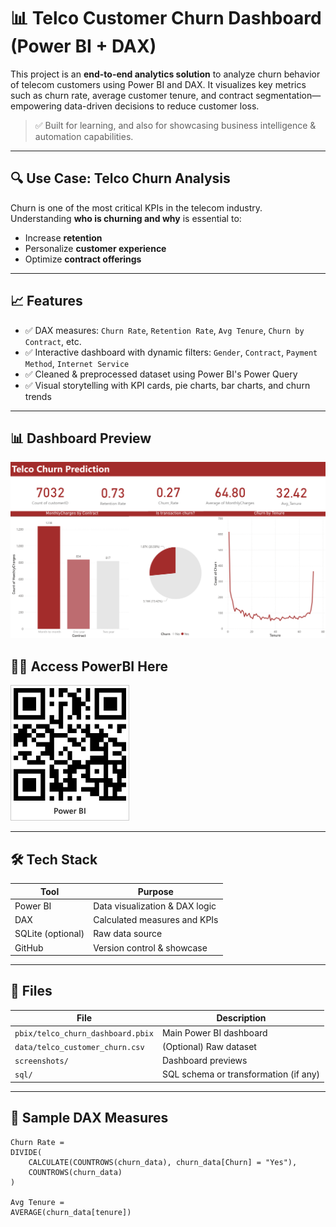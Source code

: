 # 📊 Telco Customer Churn Dashboard (Power BI + DAX)

This project is an **end-to-end analytics solution** to analyze churn behavior of telecom customers using Power BI and DAX. It visualizes key metrics such as churn rate, average customer tenure, and contract segmentation—empowering data-driven decisions to reduce customer loss.

> ✅ Built for learning, and also for showcasing business intelligence & automation capabilities.

---

## 🔍 Use Case: Telco Churn Analysis

Churn is one of the most critical KPIs in the telecom industry. Understanding **who is churning and why** is essential to:
- Increase **retention**
- Personalize **customer experience**
- Optimize **contract offerings**

---

## 📈 Features

- ✅ DAX measures: `Churn Rate`, `Retention Rate`, `Avg Tenure`, `Churn by Contract`, etc.
- ✅ Interactive dashboard with dynamic filters: `Gender`, `Contract`, `Payment Method`, `Internet Service`
- ✅ Cleaned & preprocessed dataset using Power BI's Power Query
- ✅ Visual storytelling with KPI cards, pie charts, bar charts, and churn trends

---

## 📊 Dashboard Preview

![Dashboard Screenshot](https://github.com/ghaafs/telco-churn-analysis/blob/4db708fe6cee10fe2212d27186870cb045be6bbe/Dashboard%20Telco%20Churn%20Analysis.png)

## 👩‍💻 Access PowerBI Here
![QR Code](https://github.com/ghaafs/telco-churn-analysis/blob/3c86afdf598d47a1021090baa00be19ddab2e54a/QR-PowerBI.jpg)

---

## 🛠️ Tech Stack

| Tool | Purpose |
|------|---------|
| Power BI | Data visualization & DAX logic |
| DAX | Calculated measures and KPIs |
| SQLite (optional) | Raw data source |
| GitHub | Version control & showcase |

---

## 📁 Files

| File | Description |
|------|-------------|
| `pbix/telco_churn_dashboard.pbix` | Main Power BI dashboard |
| `data/telco_customer_churn.csv` | (Optional) Raw dataset |
| `screenshots/` | Dashboard previews |
| `sql/` | SQL schema or transformation (if any) |

---

## 📌 Sample DAX Measures

```DAX
Churn Rate =
DIVIDE(
    CALCULATE(COUNTROWS(churn_data), churn_data[Churn] = "Yes"),
    COUNTROWS(churn_data)
)

Avg Tenure =
AVERAGE(churn_data[tenure])
